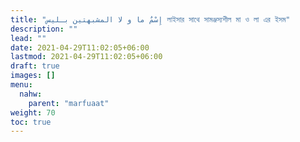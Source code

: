 ```yaml
---
title: "إِسْمٌ ما و لا المشبهتين بـليس লাইসার সাথে সামঞ্জস্যশীল মা ও লা এর ইসম"
description: ""
lead: ""
date: 2021-04-29T11:02:05+06:00
lastmod: 2021-04-29T11:02:05+06:00
draft: true
images: []
menu: 
  nahw:
    parent: "marfuaat"
weight: 70
toc: true
---
```



